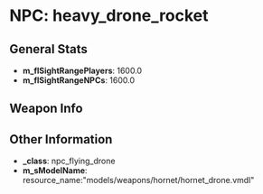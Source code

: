 # NPC: heavy_drone_rocket

## General Stats

- **m_flSightRangePlayers**: 1600.0
- **m_flSightRangeNPCs**: 1600.0

## Weapon Info


## Other Information

- **_class**: npc_flying_drone
- **m_sModelName**: resource_name:"models/weapons/hornet/hornet_drone.vmdl"
